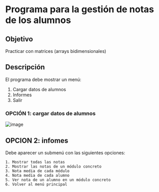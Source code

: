 # Programa para la gestión de notas de los alumnos

## Objetivo

Practicar con matrices (arrays bidimensionales)

## Descripción

El programa debe mostrar un menú:
1. Cargar datos de alumnos
2. Informes
3. Salir

   

### OPCIÓN 1: cargar datos de alumnos

![image](https://github.com/profeMelola/Programacion-04-2023-24/assets/91023374/234b5a19-aba1-43b8-a09a-c28456545b5f)

## OPCION 2: infomes

Debe aparecer un submenú con las siguientes opciones:

```
1. Mostrar todas las notas
2. Mostrar las notas de un módulo concreto
3. Nota media de cada módulo
4. Nota media de cada alumno
5. Ver nota de un alumno en un módulo concreto
6. Volver al menú principal
```
